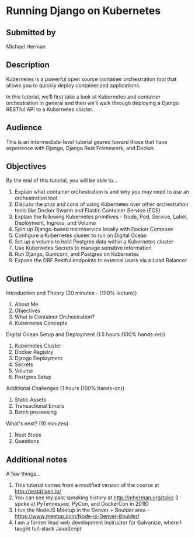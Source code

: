 # Running Django on Kubernetes

## Submitted by

Michael Herman

## Description

Kubernetes is a powerful open source container orchestration tool that allows you to quickly deploy containerized applications.

In this tutorial, we’ll first take a look at Kubernetes and container orchestration in general and then we’ll walk through deploying a Django RESTful API to a Kubernetes cluster.

## Audience

This is an intermediate-level tutorial geared toward those that have experience with Django, Django Rest Framework, and Docker.

## Objectives

By the end of this tutorial, you will be able to...

1. Explain what container orchestration is and why you may need to use an orchestration tool
2. Discuss the pros and cons of using Kubernetes over other orchestration tools like Docker Swarm and Elastic Container Service (ECS)
3. Explain the following Kubernetes primitives - Node, Pod, Service, Label, Deployment, Ingress, and Volume
4. Spin up Django-based microservice locally with Docker Compose
5. Configure a Kubernetes cluster to run on Digital Ocean
6. Set up a volume to hold Postgres data within a Kubernetes cluster
7. Use Kubernetes Secrets to manage sensitive information
8. Run Django, Gunicorn, and Postgres on Kubernetes
9. Expose the DRF Restful endpoints to external users via a Load Balancer

## Outline

Introduction and Theory (20 minutes - (100% lecture))

1. About Me
2. Objectives
3. What is Container Orchestration?
4. Kubernetes Concepts

Digital Ocean Setup and Deployment (1.5 hours (100% hands-on))

1. Kubernetes Cluster
2. Docker Registry
3. Django Deployment
4. Secrets
5. Volume
6. Postgres Setup


Additional Challenges (1 hours (100% hands-on))

1. Static Assets
2. Transactional Emails
3. Batch processing

What's next? (10 minutes)

1. Next Steps
2. Questions

## Additional notes

A few things...

1. This tutorial comes from a modified version of the course at http://testdriven.io/
2. You can see my past speaking history at http://mherman.org/talks (I spoke at PyTennessee, PyCon, and DockerCon in 2018)
3. I run the NodeJS Meetup in the Denver + Boulder area - https://www.meetup.com/Node-js-Denver-Boulder/
4. I am a former lead web development instructor for Galvanize, where I taught full-stack JavaScript
